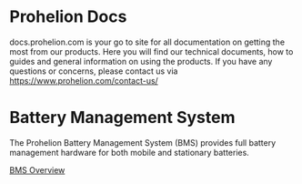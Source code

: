 # Prohelion Docs

docs.prohelion.com is your go to site for all documentation on getting the most from our products.  Here you will find our technical documents, how to guides and general information on using the products.
If you have any questions or concerns, please contact us via https://www.prohelion.com/contact-us/

# Battery Management System

The Prohelion Battery Management System (BMS) provides full battery management hardware for both mobile and stationary batteries.

[BMS Overview](/Battery_Management_System/BMS_Overview)






